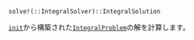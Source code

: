 ```
solve!(::IntegralSolver)::IntegralSolution
```

[`init`](@ref)から構築された[`IntegralProblem`](@ref)の解を計算します。
